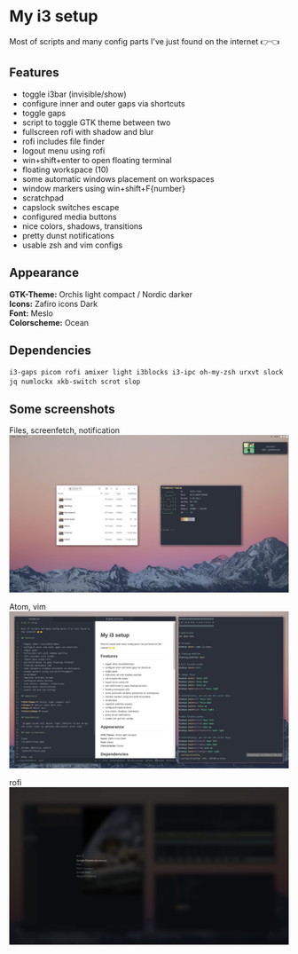 # My i3 setup

Most of scripts and many config parts I've just found on the internet 👉👈

## Features

- toggle i3bar (invisible/show)
- configure inner and outer gaps via shortcuts
- toggle gaps
- script to toggle GTK theme between two
- fullscreen rofi with shadow and blur
- rofi includes file finder
- logout menu using rofi
- win+shift+enter to open floating terminal
- floating workspace (10)
- some automatic windows placement on workspaces
- window markers using win+shift+F{number}
- scratchpad
- capslock switches escape
- configured media buttons
- nice colors, shadows, transitions
- pretty dunst notifications
- usable zsh and vim configs

## Appearance

**GTK-Theme:** Orchis light compact / Nordic darker <br>
**Icons:** Zafiro icons Dark <br>
**Font:** Meslo <br>
**Colorscheme:** Ocean

## Dependencies

`i3-gaps picom rofi amixer light i3blocks i3-ipc oh-my-zsh urxvt slock jq numlockx xkb-switch scrot slop`

## Some screenshots

Files, screenfetch, notification
![clean](clean.png)

Atom, vim
![text editors](txt.png)

rofi
![rofi](rofi.png)
